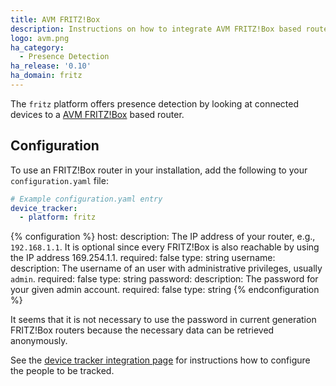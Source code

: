 ```yaml
---
title: AVM FRITZ!Box
description: Instructions on how to integrate AVM FRITZ!Box based routers into Home Assistant.
logo: avm.png
ha_category:
  - Presence Detection
ha_release: '0.10'
ha_domain: fritz
---
```


The `fritz` platform offers presence detection by looking at connected devices to a [AVM FRITZ!Box](https://avm.de/produkte/fritzbox/) based router.

## Configuration

To use an FRITZ!Box router in your installation, add the following to your `configuration.yaml` file:

```yaml
# Example configuration.yaml entry
device_tracker:
  - platform: fritz
```

{% configuration %}
host:
  description: The IP address of your router, e.g., `192.168.1.1`. It is optional since every FRITZ!Box is also reachable by using the IP address 169.254.1.1.
  required: false
  type: string
username:
  description: The username of an user with administrative privileges, usually `admin`.
  required: false
  type: string
password:
  description: The password for your given admin account.
  required: false
  type: string
{% endconfiguration %}

<div class='note'>
It seems that it is not necessary to use the password in current generation FRITZ!Box routers because the necessary data can be retrieved anonymously.
</div>

See the [device tracker integration page](/integrations/device_tracker/) for instructions how to configure the people to be tracked.
